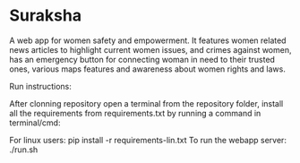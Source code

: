 # Suraksha
A web app for women safety and empowerment. It features women related news articles to highlight current women issues, and crimes against women, has an emergency button for connecting woman in need to their trusted ones, various maps features and awareness about women rights and laws.

Run instructions:

After clonning repository open a terminal from the repository folder,
install all the requirements from requirements.txt by running a command in terminal/cmd: 

For linux users:
pip install -r requirements-lin.txt
To run the webapp server:
./run.sh 

